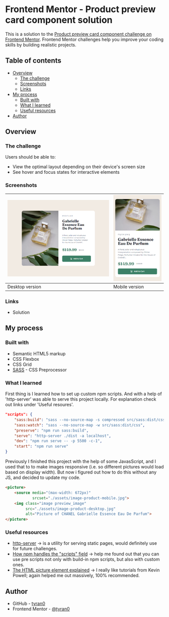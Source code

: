 # Frontend Mentor - Product preview card component solution

This is a solution to the [Product preview card component challenge on Frontend Mentor](https://www.frontendmentor.io/challenges/product-preview-card-component-GO7UmttRfa). Frontend Mentor challenges help you improve your coding skills by building realistic projects. 

## Table of contents

- [Overview](#overview)
  - [The challenge](#the-challenge)
  - [Screenshots](#screenshots)
  - [Links](#links)
- [My process](#my-process)
  - [Built with](#built-with)
  - [What I learned](#what-i-learned)
  - [Useful resources](#useful-resources)
- [Author](#author)

## Overview

### The challenge

Users should be able to:

- View the optimal layout depending on their device's screen size
- See hover and focus states for interactive elements

### Screenshots

| ![](./screenshots/desktop.png) | ![](./screenshots/mobile.png) |
|--------------------------------|-------------------------------|
| Desktop version                | Mobile version                |

### Links

- Solution [](https://www.frontendmentor.io/solutions/product-preview-card-component-rkb6Ic4Z1G)
<!-- - [Vercel Deployment](https://product-preview-card-component-tyran0.vercel.app/) -->

## My process

### Built with

- Semantic HTML5 markup
- CSS Flexbox
- CSS Grid
- [SASS](https://sass-lang.com/) - CSS Preprocessor

### What I learned

First thing is I learned how to set up custom npm scripts.
And with a help of 'http-server' was able to serve this
project locally. For explanation check out links under
'Useful resoures'.

``` json
"scripts": {
    "sass:build": "sass --no-source-map -s compressed src/sass:dist/css",
    "sass:watch": "sass --no-source-map -w src/sass:dist/css",
    "preserve": "npm run sass:build",
    "serve": "http-server ./dist -a localhost",
    "dev": "npm run serve -- -p 5500 -c-1",
    "start": "npm run serve"
}
```

Previously I finished this project with the help of some
JavasScript, and I used that to to make images responsive
(i.e. so different pictures would load based on display
width). But now i figured out how to do this without any JS,
and decided to update my code.

``` html
<picture>
    <source media="(max-width: 672px)"
            srcset="./assets/image-product-mobile.jpg">
    <img class="image preview_image"
         src="./assets/image-product-desktop.jpg"
         alt="Picture of CHANEL Gabrielle Essence Eau De Parfum"> 
</picture>
```

### Useful resources

- [http-server](https://github.com/http-party/http-server) -> is a utility for serving static pages, would definitely use for future challenges.
- [How npm handles the "scripts" field](https://docs.npmjs.com/cli/v9/using-npm/scripts) -> help me found out that you can use pre scripts not only with build-in npm scripts, but also with custom ones.
- [The HTML picture element explained](https://www.youtube.com/watch?v=Rik3gHT24AM) -> I really like tutorials from Kevin Powell; again helped me out massively, 100% recommended.

## Author

- GitHub - [tyran0](https://github.com/tyran0)
- Frontend Mentor - [@tyran0](https://www.frontendmentor.io/profile/tyran0)
